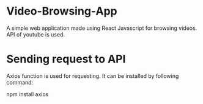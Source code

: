 # Video-Browsing-App

A simple web application made using React Javascript for browsing videos. API of youtube is used.

# Sending request to API

Axios function is used for requesting. It can be installed by following command:

npm install axios

